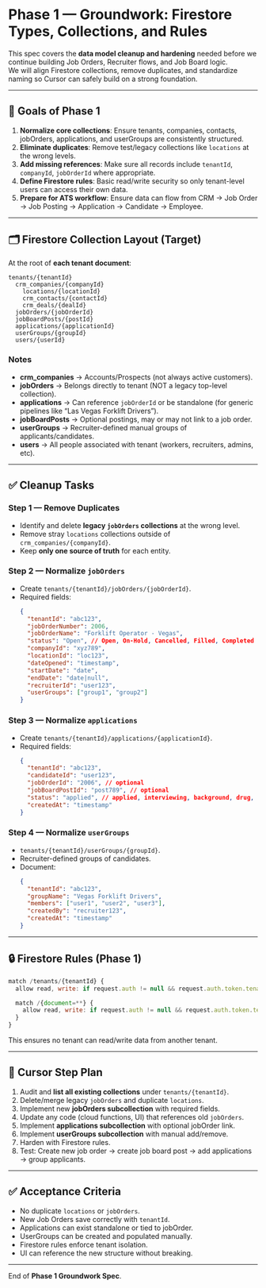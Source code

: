 # Phase 1 — Groundwork: Firestore Types, Collections, and Rules

This spec covers the **data model cleanup and hardening** needed before we continue building Job Orders, Recruiter flows, and Job Board logic.  
We will align Firestore collections, remove duplicates, and standardize naming so Cursor can safely build on a strong foundation.

---

## 🔑 Goals of Phase 1
1. **Normalize core collections**: Ensure tenants, companies, contacts, jobOrders, applications, and userGroups are consistently structured.  
2. **Eliminate duplicates**: Remove test/legacy collections like `locations` at the wrong levels.  
3. **Add missing references**: Make sure all records include `tenantId`, `companyId`, `jobOrderId` where appropriate.  
4. **Define Firestore rules**: Basic read/write security so only tenant-level users can access their own data.  
5. **Prepare for ATS workflow**: Ensure data can flow from CRM → Job Order → Job Posting → Application → Candidate → Employee.

---

## 🗂️ Firestore Collection Layout (Target)
At the root of **each tenant document**:

```plaintext
tenants/{tenantId}
  crm_companies/{companyId}
    locations/{locationId}
    crm_contacts/{contactId}
    crm_deals/{dealId}
  jobOrders/{jobOrderId}
  jobBoardPosts/{postId}
  applications/{applicationId}
  userGroups/{groupId}
  users/{userId}
```

### Notes
- **crm_companies** → Accounts/Prospects (not always active customers).  
- **jobOrders** → Belongs directly to tenant (NOT a legacy top-level collection).  
- **applications** → Can reference `jobOrderId` or be standalone (for generic pipelines like “Las Vegas Forklift Drivers”).  
- **jobBoardPosts** → Optional postings, may or may not link to a job order.  
- **userGroups** → Recruiter-defined manual groups of applicants/candidates.  
- **users** → All people associated with tenant (workers, recruiters, admins, etc).

---

## ✅ Cleanup Tasks
### Step 1 — Remove Duplicates
- Identify and delete **legacy `jobOrders` collections** at the wrong level.  
- Remove stray `locations` collections outside of `crm_companies/{companyId}`.  
- Keep **only one source of truth** for each entity.

### Step 2 — Normalize `jobOrders`
- Create `tenants/{tenantId}/jobOrders/{jobOrderId}`.  
- Required fields:  
  ```json
  {
    "tenantId": "abc123",
    "jobOrderNumber": 2006,
    "jobOrderName": "Forklift Operator - Vegas",
    "status": "Open", // Open, On-Hold, Cancelled, Filled, Completed
    "companyId": "xyz789",
    "locationId": "loc123",
    "dateOpened": "timestamp",
    "startDate": "date",
    "endDate": "date|null",
    "recruiterId": "user123",
    "userGroups": ["group1", "group2"]
  }
  ```

### Step 3 — Normalize `applications`
- Create `tenants/{tenantId}/applications/{applicationId}`.  
- Required fields:  
  ```json
  {
    "tenantId": "abc123",
    "candidateId": "user123",
    "jobOrderId": "2006", // optional
    "jobBoardPostId": "post789", // optional
    "status": "applied", // applied, interviewing, background, drug, onboarded, rejected
    "createdAt": "timestamp"
  }
  ```

### Step 4 — Normalize `userGroups`
- `tenants/{tenantId}/userGroups/{groupId}`.  
- Recruiter-defined groups of candidates.  
- Document:  
  ```json
  {
    "tenantId": "abc123",
    "groupName": "Vegas Forklift Drivers",
    "members": ["user1", "user2", "user3"],
    "createdBy": "recruiter123",
    "createdAt": "timestamp"
  }
  ```

---

## 🔒 Firestore Rules (Phase 1)
```javascript
match /tenants/{tenantId} {
  allow read, write: if request.auth != null && request.auth.token.tenantId == tenantId;

  match /{document=**} {
    allow read, write: if request.auth != null && request.auth.token.tenantId == tenantId;
  }
}
```

This ensures no tenant can read/write data from another tenant.

---

## 🚀 Cursor Step Plan
1. Audit and **list all existing collections** under `tenants/{tenantId}`.  
2. Delete/merge legacy `jobOrders` and duplicate `locations`.  
3. Implement new **jobOrders subcollection** with required fields.  
4. Update any code (cloud functions, UI) that references old `jobOrders`.  
5. Implement **applications subcollection** with optional jobOrder link.  
6. Implement **userGroups subcollection** with manual add/remove.  
7. Harden with Firestore rules.  
8. Test: Create new job order → create job board post → add applications → group applicants.  

---

## ✅ Acceptance Criteria
- No duplicate `locations` or `jobOrders`.  
- New Job Orders save correctly with `tenantId`.  
- Applications can exist standalone or tied to jobOrder.  
- UserGroups can be created and populated manually.  
- Firestore rules enforce tenant isolation.  
- UI can reference the new structure without breaking.

---

End of **Phase 1 Groundwork Spec**.
